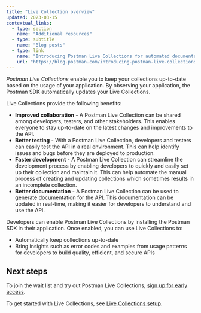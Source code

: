 ```yaml
---
title: "Live Collection overview"
updated: 2023-03-15
contextual_links:
  - type: section
    name: "Additional resources"
  - type: subtitle
    name: "Blog posts"
  - type: link
    name: "Introducing Postman Live Collections for automated documentation"
    url: "https://blog.postman.com/introducing-postman-live-collections-for-automated-documentation/"
---
```


_Postman Live Collections_ enable you to keep your collections up-to-date based on the usage of your application. By observing your application, the Postman SDK automatically updates your Live Collections.

Live Collections provide the following benefits:

* **Improved collaboration** - A Postman Live Collection can be shared among developers, testers, and other stakeholders. This enables everyone to stay up-to-date on the latest changes and improvements to the API.
* **Better testing** - With a Postman Live Collection, developers and testers can easily test the API in a real environment. This can help identify issues and bugs before they are deployed to production.
* **Faster development** - A Postman Live Collection can streamline the development process by enabling developers to quickly and easily set up their collection and maintain it. This can help automate the manual process of creating and updating collections which sometimes results in an incomplete collection.
* **Better documentation** -  A Postman Live Collection can be used to generate documentation for the API. This documentation can be updated in real-time, making it easier for developers to understand and use the API.

Developers can enable Postman Live Collections by installing the Postman SDK in their application. Once enabled, you can use Live Collections to:

* Automatically keep collections up-to-date
* Bring insights such as error codes and examples from usage patterns for developers to build quality, efficient, and secure APIs

## Next steps

To join the wait list and try out Postman Live Collections, [sign up for early access](https://www.postman.com/lp/postman-live-collections/).

To get started with Live Collections, see [Live Collections setup](/docs/collections/live-collections/live-collections-setup/).
